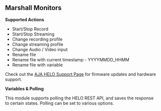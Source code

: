 ## Marshall Monitors

**Supported Actions**

* Start/Stop Record
* Start/Stop Streaming
* Change recording profile
* Change streaming profile
* Change Audio / Video input
* Rename file
* Rename file with current timestamp - YYYYMMDD_HHMM
* Rename file with variable

Check out the [AJA HELO Support Page](https://www.aja.com/products/helo#support) for firmware updates and hardware support.

**Variables & Polling**

This module supports polling the HELO REST API, and saves the response to certain states. Polling can be set to various options.
